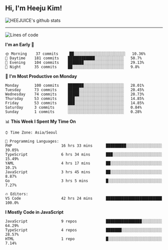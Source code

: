 ## Hi, I'm Heeju Kim!

![HEEJUICE's github stats](https://github-readme-stats.vercel.app/api?username=HEEJUICE&show_icons=true)

---
<!--START_SECTION:waka-->
![Lines of code](https://img.shields.io/badge/From%20Hello%20World%20I%27ve%20Written-12.9%20million%20lines%20of%20code-blue)

**I'm an Early 🐤** 

```text
🌞 Morning    37 commits     ██░░░░░░░░░░░░░░░░░░░░░░░   10.36% 
🌆 Daytime    181 commits    ████████████░░░░░░░░░░░░░   50.7% 
🌃 Evening    104 commits    ███████░░░░░░░░░░░░░░░░░░   29.13% 
🌙 Night      35 commits     ██░░░░░░░░░░░░░░░░░░░░░░░   9.8%

```
📅 **I'm Most Productive on Monday** 

```text
Monday       100 commits    ███████░░░░░░░░░░░░░░░░░░   28.01% 
Tuesday      73 commits     █████░░░░░░░░░░░░░░░░░░░░   20.45% 
Wednesday    74 commits     █████░░░░░░░░░░░░░░░░░░░░   20.73% 
Thursday     53 commits     ███░░░░░░░░░░░░░░░░░░░░░░   14.85% 
Friday       53 commits     ███░░░░░░░░░░░░░░░░░░░░░░   14.85% 
Saturday     3 commits      ░░░░░░░░░░░░░░░░░░░░░░░░░   0.84% 
Sunday       1 commits      ░░░░░░░░░░░░░░░░░░░░░░░░░   0.28%

```


📊 **This Week I Spent My Time On** 

```text
⌚︎ Time Zone: Asia/Seoul

💬 Programming Languages: 
PHP                      16 hrs 33 mins      █████████░░░░░░░░░░░░░░░░   39.05% 
TypeScript               6 hrs 34 mins       ███░░░░░░░░░░░░░░░░░░░░░░   15.49% 
YAML                     4 hrs 17 mins       ██░░░░░░░░░░░░░░░░░░░░░░░   10.1% 
JavaScript               3 hrs 45 mins       ██░░░░░░░░░░░░░░░░░░░░░░░   8.87% 
Go                       3 hrs 5 mins        █░░░░░░░░░░░░░░░░░░░░░░░░   7.27%

🔥 Editors: 
VS Code                  42 hrs 24 mins      █████████████████████████   100.0%

```

**I Mostly Code in JavaScript** 

```text
JavaScript               9 repos             ████████████████░░░░░░░░░   64.29% 
TypeScript               4 repos             ███████░░░░░░░░░░░░░░░░░░   28.57% 
HTML                     1 repo              █░░░░░░░░░░░░░░░░░░░░░░░░   7.14%

```



<!--END_SECTION:waka-->
